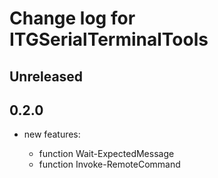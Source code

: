 # Change log for ITGSerialTerminalTools

## Unreleased

## 0.2.0

- new features:

  - function Wait-ExpectedMessage
  - function Invoke-RemoteCommand
